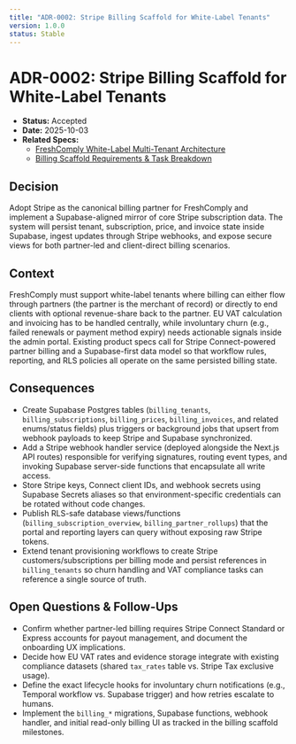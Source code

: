 ```yaml
---
title: "ADR-0002: Stripe Billing Scaffold for White-Label Tenants"
version: 1.0.0
status: Stable
---
```









# ADR-0002: Stripe Billing Scaffold for White-Label Tenants

- **Status:** Accepted
- **Date:** 2025-10-03
- **Related Specs:**
  - [FreshComply White-Label Multi-Tenant Architecture](../specs/white-label-architecture.v1.0.0.md)
  - [Billing Scaffold Requirements & Task Breakdown](../specs/coding_agent_prompt_link_agents.md)

## Decision

Adopt Stripe as the canonical billing partner for FreshComply and implement a Supabase-aligned mirror of core Stripe subscription data. The system will persist tenant, subscription, price, and invoice state inside Supabase, ingest updates through Stripe webhooks, and expose secure views for both partner-led and client-direct billing scenarios.

## Context

FreshComply must support white-label tenants where billing can either flow through partners (the partner is the merchant of record) or directly to end clients with optional revenue-share back to the partner. EU VAT calculation and invoicing has to be handled centrally, while involuntary churn (e.g., failed renewals or payment method expiry) needs actionable signals inside the admin portal. Existing product specs call for Stripe Connect-powered partner billing and a Supabase-first data model so that workflow rules, reporting, and RLS policies all operate on the same persisted billing state.

## Consequences

- Create Supabase Postgres tables (`billing_tenants`, `billing_subscriptions`, `billing_prices`, `billing_invoices`, and related enums/status fields) plus triggers or background jobs that upsert from webhook payloads to keep Stripe and Supabase synchronized.
- Add a Stripe webhook handler service (deployed alongside the Next.js API routes) responsible for verifying signatures, routing event types, and invoking Supabase server-side functions that encapsulate all write access.
- Store Stripe keys, Connect client IDs, and webhook secrets using Supabase Secrets aliases so that environment-specific credentials can be rotated without code changes.
- Publish RLS-safe database views/functions (`billing_subscription_overview`, `billing_partner_rollups`) that the portal and reporting layers can query without exposing raw Stripe tokens.
- Extend tenant provisioning workflows to create Stripe customers/subscriptions per billing mode and persist references in `billing_tenants` so churn handling and VAT compliance tasks can reference a single source of truth.

## Open Questions & Follow-Ups

- Confirm whether partner-led billing requires Stripe Connect Standard or Express accounts for payout management, and document the onboarding UX implications.
- Decide how EU VAT rates and evidence storage integrate with existing compliance datasets (shared `tax_rates` table vs. Stripe Tax exclusive usage).
- Define the exact lifecycle hooks for involuntary churn notifications (e.g., Temporal workflow vs. Supabase trigger) and how retries escalate to humans.
- Implement the `billing_*` migrations, Supabase functions, webhook handler, and initial read-only billing UI as tracked in the billing scaffold milestones.
